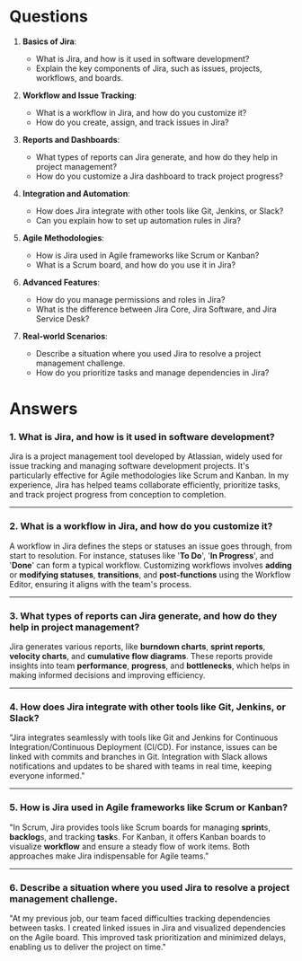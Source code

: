 # Questions

1. **Basics of Jira**:
   - What is Jira, and how is it used in software development?
   - Explain the key components of Jira, such as issues, projects, workflows, and boards.

2. **Workflow and Issue Tracking**:
   - What is a workflow in Jira, and how do you customize it?
   - How do you create, assign, and track issues in Jira?

3. **Reports and Dashboards**:
   - What types of reports can Jira generate, and how do they help in project management?
   - How do you customize a Jira dashboard to track project progress?

4. **Integration and Automation**:
   - How does Jira integrate with other tools like Git, Jenkins, or Slack?
   - Can you explain how to set up automation rules in Jira?

5. **Agile Methodologies**:
   - How is Jira used in Agile frameworks like Scrum or Kanban?
   - What is a Scrum board, and how do you use it in Jira?

6. **Advanced Features**:
   - How do you manage permissions and roles in Jira?
   - What is the difference between Jira Core, Jira Software, and Jira Service Desk?

7. **Real-world Scenarios**:
   - Describe a situation where you used Jira to resolve a project management challenge.
   - How do you prioritize tasks and manage dependencies in Jira?



# Answers

### 1. **What is Jira, and how is it used in software development?**
Jira is a project management tool developed by Atlassian, widely used for issue tracking and managing software development projects. It's particularly effective for Agile methodologies like Scrum and Kanban. In my experience, Jira has helped teams collaborate efficiently, prioritize tasks, and track project progress from conception to completion.

---

### 2. **What is a workflow in Jira, and how do you customize it?**
A workflow in Jira defines the steps or statuses an issue goes through, from start to resolution. For instance, statuses like '**To Do**', '**In Progress**', and '**Done**' can form a typical workflow. Customizing workflows involves **adding** or **modifying statuses**, **transitions**, and **post-functions** using the Workflow Editor, ensuring it aligns with the team's process.

---

### 3. **What types of reports can Jira generate, and how do they help in project management?**
Jira generates various reports, like **burndown charts**, **sprint reports**, **velocity charts**, and **cumulative flow diagrams**. These reports provide insights into team **performance**, **progress**, and **bottlenecks**, which helps in making informed decisions and improving efficiency.

---

### 4. **How does Jira integrate with other tools like Git, Jenkins, or Slack?**
"Jira integrates seamlessly with tools like Git and Jenkins for Continuous Integration/Continuous Deployment (CI/CD). For instance, issues can be linked with commits and branches in Git. Integration with Slack allows notifications and updates to be shared with teams in real time, keeping everyone informed."

---

### 5. **How is Jira used in Agile frameworks like Scrum or Kanban?**
"In Scrum, Jira provides tools like Scrum boards for managing **sprint**s, **backlog**s, and tracking **task**s. For Kanban, it offers Kanban boards to visualize **workflow** and ensure a steady flow of work items. Both approaches make Jira indispensable for Agile teams."

---

### 6. **Describe a situation where you used Jira to resolve a project management challenge.**
"At my previous job, our team faced difficulties tracking dependencies between tasks. I created linked issues in Jira and visualized dependencies on the Agile board. This improved task prioritization and minimized delays, enabling us to deliver the project on time."
